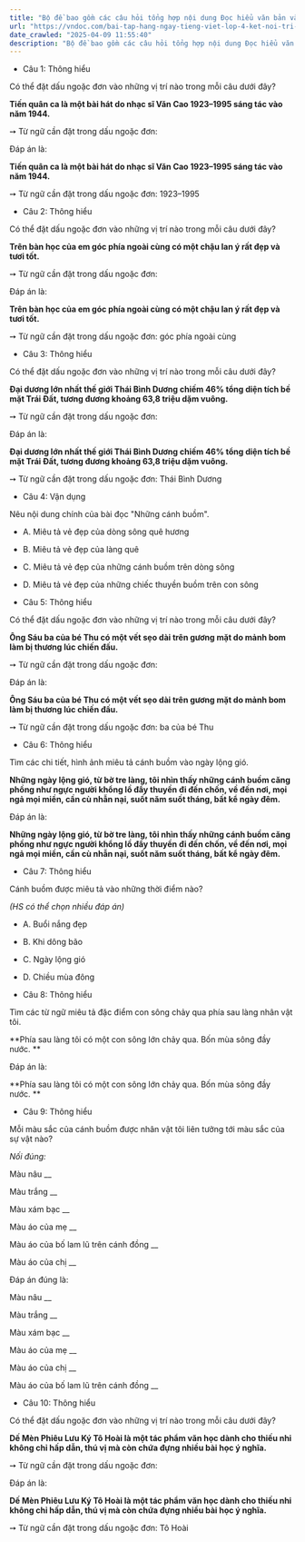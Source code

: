 ```yaml
---
title: "Bộ đề bao gồm các câu hỏi tổng hợp nội dung Đọc hiểu văn bản và Luyện từ và câu được học ở Tuần 30 trong chương trình Tiếng Việt lớp 4 Tập 2 Kết nối tri thức."
url: "https://vndoc.com/bai-tap-hang-ngay-tieng-viet-lop-4-ket-noi-tri-thuc-tuan-30-thu-2-338343"
date_crawled: "2025-04-09 11:55:40"
description: "Bộ đề bao gồm các câu hỏi tổng hợp nội dung Đọc hiểu văn bản và Luyện từ và câu được học ở Tuần 30 trong chương trình Tiếng Việt lớp 4 Tập 2 Kết nối tri thức."
---
```


* Câu 1:  Thông hiểu

Có thể đặt dấu ngoặc đơn vào những vị trí nào trong mỗi câu dưới đây?

**Tiến quân ca là một bài hát do nhạc sĩ Văn Cao 1923–1995 sáng tác vào năm 1944.**

➙ Từ ngữ cần đặt trong dấu ngoặc đơn: 

Đáp án là:

**Tiến quân ca là một bài hát do nhạc sĩ Văn Cao 1923–1995 sáng tác vào năm 1944.**

➙ Từ ngữ cần đặt trong dấu ngoặc đơn: 1923–1995

* Câu 2:  Thông hiểu

Có thể đặt dấu ngoặc đơn vào những vị trí nào trong mỗi câu dưới đây?

**Trên bàn học của em góc phía ngoài cùng có một chậu lan ý rất đẹp và tươi tốt.**

➙ Từ ngữ cần đặt trong dấu ngoặc đơn: 

Đáp án là:

**Trên bàn học của em góc phía ngoài cùng có một chậu lan ý rất đẹp và tươi tốt.**

➙ Từ ngữ cần đặt trong dấu ngoặc đơn: góc phía ngoài cùng

* Câu 3:  Thông hiểu

Có thể đặt dấu ngoặc đơn vào những vị trí nào trong mỗi câu dưới đây?

**Đại dương lớn nhất thế giới Thái Bình Dương chiếm 46% tổng diện tích bề mặt Trái Đất, tương đương khoảng 63,8 triệu dặm vuông.**

➙ Từ ngữ cần đặt trong dấu ngoặc đơn: 

Đáp án là:

**Đại dương lớn nhất thế giới Thái Bình Dương chiếm 46% tổng diện tích bề mặt Trái Đất, tương đương khoảng 63,8 triệu dặm vuông.**

➙ Từ ngữ cần đặt trong dấu ngoặc đơn: Thái Bình Dương

* Câu 4:  Vận dụng

Nêu nội dung chính của bài đọc "Những cánh buồm".

  * A. Miêu tả vẻ đẹp của dòng sông quê hương 
  * B. Miêu tả vẻ đẹp của làng quê 
  * C. Miêu tả vẻ đẹp của những cánh buồm trên dòng sông 
  * D. Miêu tả vẻ đẹp của những chiếc thuyền buồm trên con sông 



* Câu 5:  Thông hiểu

Có thể đặt dấu ngoặc đơn vào những vị trí nào trong mỗi câu dưới đây?

**Ông Sáu ba của bé Thu có một vết sẹo dài trên gương mặt do mảnh bom làm bị thương lúc chiến đấu.**

➙ Từ ngữ cần đặt trong dấu ngoặc đơn: 

Đáp án là:

**Ông Sáu ba của bé Thu có một vết sẹo dài trên gương mặt do mảnh bom làm bị thương lúc chiến đấu.**

➙ Từ ngữ cần đặt trong dấu ngoặc đơn: ba của bé Thu

* Câu 6:  Thông hiểu

Tìm các chi tiết, hình ảnh miêu tả cánh buồm vào ngày lộng gió.

**Những ngày lộng gió, từ bờ tre làng, tôi nhìn thấy những cánh buồm căng phồng như ngực người khổng lồ đẩy thuyền đi đến chốn, về đến nơi, mọi ngả mọi miền, cần cù nhẫn nại, suốt năm suốt tháng, bất kể ngày đêm.**

Đáp án là:

**Những ngày lộng gió, từ bờ tre làng, tôi nhìn thấy những cánh buồm căng phồng như ngực người khổng lồ đẩy thuyền đi đến chốn, về đến nơi, mọi ngả mọi miền, cần cù nhẫn nại, suốt năm suốt tháng, bất kể ngày đêm.**

* Câu 7:  Thông hiểu

Cánh buồm được miêu tả vào những thời điểm nào?

_(HS có thể chọn nhiều đáp án)_

  * A. Buổi nắng đẹp 
  * B. Khi dông bão 
  * C. Ngày lộng gió 
  * D. Chiều mùa đông 



* Câu 8:  Thông hiểu

Tìm các từ ngữ miêu tả đặc điểm con sông chảy qua phía sau làng nhân vật tôi.

**Phía sau làng tôi có một con sông lớn chảy qua. Bốn mùa sông đầy nước. **

Đáp án là:

**Phía sau làng tôi có một con sông lớn chảy qua. Bốn mùa sông đầy nước. **

* Câu 9:  Thông hiểu

Mỗi màu sắc của cánh buồm được nhân vật tôi liên tưởng tới màu sắc của sự vật nào?

_Nối đúng:_

Màu nâu  __

Màu trắng __

Màu xám bạc __

Màu áo của mẹ __

Màu áo của bố lam lũ trên cánh đồng __

Màu áo của chị __

Đáp án đúng là:

Màu nâu __

Màu trắng __

Màu xám bạc __

Màu áo của mẹ __

Màu áo của chị __

Màu áo của bố lam lũ trên cánh đồng __

* Câu 10: Thông hiểu

Có thể đặt dấu ngoặc đơn vào những vị trí nào trong mỗi câu dưới đây?

**Dế Mèn Phiêu Lưu Ký Tô Hoài là một tác phẩm văn học dành cho thiếu nhi không chỉ hấp dẫn, thú vị mà còn chứa đựng nhiều bài học ý nghĩa.**

➙ Từ ngữ cần đặt trong dấu ngoặc đơn: 

Đáp án là:

**Dế Mèn Phiêu Lưu Ký Tô Hoài là một tác phẩm văn học dành cho thiếu nhi không chỉ hấp dẫn, thú vị mà còn chứa đựng nhiều bài học ý nghĩa.**

➙ Từ ngữ cần đặt trong dấu ngoặc đơn: Tô Hoài
